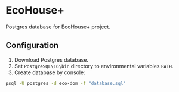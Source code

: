 # EcoHouse+

Postgres database for EcoHouse+ project.

## Configuration 

1. Download Postgres database.
2. Set `PostgreSQL\16\bin` directory to environmental variables `PATH`.
3. Create database by console:

```bash
psql -U postgres -d eco-dom -f "database.sql"
```